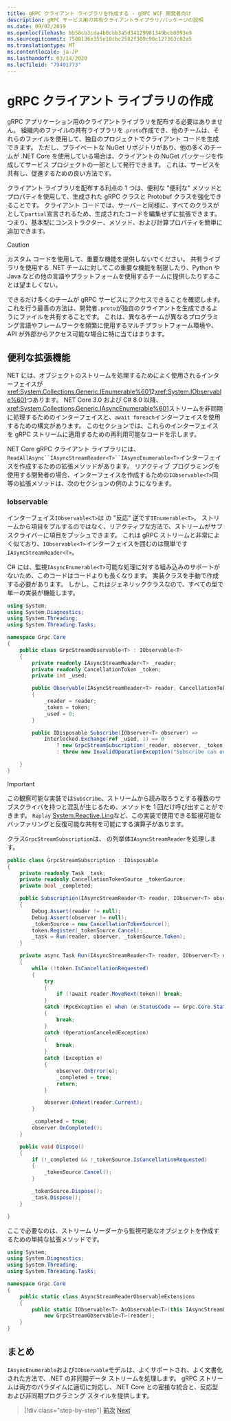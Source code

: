 ```yaml
---
title: gRPC クライアント ライブラリを作成する - gRPC WCF 開発者向け
description: gRPC サービス用の共有クライアントライブラリ/パッケージの説明
ms.date: 09/02/2019
ms.openlocfilehash: bb58cb3cda4b0cbb3a5d34129961349bcb0093e9
ms.sourcegitcommit: 7588136e355e10cbc2582f389c90c127363c02a5
ms.translationtype: MT
ms.contentlocale: ja-JP
ms.lasthandoff: 03/14/2020
ms.locfileid: "79401773"
---
```

# <a name="create-grpc-client-libraries"></a>gRPC クライアント ライブラリの作成

gRPC アプリケーション用のクライアントライブラリを配布する必要はありません。 組織内のファイルの共有ライブラリを`.proto`作成でき、他のチームは、それらのファイルを使用して、独自のプロジェクトでクライアント コードを生成できます。 ただし、プライベートな NuGet リポジトリがあり、他の多くのチームが .NET Core を使用している場合は、クライアントの NuGet パッケージを作成してサービス プロジェクトの一部として発行できます。 これは、サービスを共有し、促進するための良い方法です。

クライアント ライブラリを配布する利点の 1 つは、便利な "便利な" メソッドとプロパティを使用して、生成された gRPC クラスと Protobuf クラスを強化できることです。 クライアント コードでは、サーバーと同様に、すべてのクラスが として`partial`宣言されるため、生成されたコードを編集せずに拡張できます。 つまり、基本型にコンストラクター、メソッド、および計算プロパティを簡単に追加できます。

> [!CAUTION]
> カスタム コードを使用して、重要な機能を提供しないでください。 共有ライブラリを使用する .NET チームに対してこの重要な機能を制限したり、Python や Java などの他の言語やプラットフォームを使用するチームに提供したりすることは望ましくない。

できるだけ多くのチームが gRPC サービスにアクセスできることを確認します。 これを行う最善の方法は、開発者`.proto`が独自のクライアントを生成できるようにファイルを共有することです。 これは、異なるチームが異なるプログラミング言語やフレームワークを頻繁に使用するマルチプラットフォーム環境や、API が外部からアクセス可能な場合に特に当てはまります。

## <a name="useful-extensions"></a>便利な拡張機能

NET には、オブジェクトのストリームを処理するためによく使用されるインターフェイスが<xref:System.Collections.Generic.IEnumerable%601>2<xref:System.IObservable%601>つあります。 NET Core 3.0 および C# 8.0 以降、<xref:System.Collections.Generic.IAsyncEnumerable%601>ストリームを非同期に処理するためのインターフェイスと、`await foreach`インターフェイスを使用するための構文があります。 このセクションでは、これらのインターフェイスを gRPC ストリームに適用するための再利用可能なコードを示します。

NET Core gRPC クライアント ライブラリには、`ReadAllAsync``IAsyncStreamReader<T>``IAsyncEnumerable<T>`インターフェイスを作成するための拡張メソッドがあります。 リアクティブ プログラミングを使用する開発者の場合、インターフェイスを作成するための`IObservable<T>`同等の拡張メソッドは、次のセクションの例のようになります。

### <a name="iobservable"></a>Iobservable

インターフェイス`IObservable<T>`は の "反応" 逆です`IEnumerable<T>`。 ストリームから項目をプルするのではなく、リアクティブな方法で、ストリームがサブスクライバーに項目をプッシュできます。 これは gRPC ストリームと非常によく似ており、`IObservable<T>`インターフェイスを囲むのは簡単です`IAsyncStreamReader<T>`。

C# には、監視`IAsyncEnumerable<T>`可能な処理に対する組み込みのサポートがないため、このコードはコードよりも長くなります。 実装クラスを手動で作成する必要があります。 しかし、これはジェネリッククラスなので、すべての型で単一の実装が機能します。

```csharp
using System;
using System.Diagnostics;
using System.Threading;
using System.Threading.Tasks;

namespace Grpc.Core
{
    public class GrpcStreamObservable<T> : IObservable<T>
    {
        private readonly IAsyncStreamReader<T> _reader;
        private readonly CancellationToken _token;
        private int _used;

        public Observable(IAsyncStreamReader<T> reader, CancellationToken token = default)
        {
            _reader = reader;
            _token = token;
            _used = 0;
        }

        public IDisposable Subscribe(IObserver<T> observer) =>
            Interlocked.Exchange(ref _used, 1) == 0
                ? new GrpcStreamSubscription(_reader, observer, _token)
                : throw new InvalidOperationException("Subscribe can only be called once.");

    }
}
```

> [!IMPORTANT]
> この観察可能な実装では`Subscribe`、ストリームから読み取ろうとする複数のサブスクライバを持つと混乱が生じるため、メソッドを 1 回だけ呼び出すことができます。 `Replay` [System.Reactive.Linq](https://www.nuget.org/packages/System.Reactive.Linq)など、この実装で使用できる監視可能なバッファリングと反復可能な共有を可能にする演算子があります。

クラス`GrpcStreamSubscription`は、 の列挙体`IAsyncStreamReader`を処理します。

```csharp
public class GrpcStreamSubscription : IDisposable
{
    private readonly Task _task;
    private readonly CancellationTokenSource _tokenSource;
    private bool _completed;

    public Subscription(IAsyncStreamReader<T> reader, IObserver<T> observer, CancellationToken token)
    {
        Debug.Assert(reader != null);
        Debug.Assert(observer != null);
        _tokenSource = new CancellationTokenSource();
        token.Register(_tokenSource.Cancel);
        _task = Run(reader, observer, _tokenSource.Token);
    }

    private async Task Run(IAsyncStreamReader<T> reader, IObserver<T> observer, CancellationToken token)
    {
        while (!token.IsCancellationRequested)
        {
            try
            {
                if (!await reader.MoveNext(token)) break;
            }
            catch (RpcException e) when (e.StatusCode == Grpc.Core.StatusCode.NotFound)
            {
                break;
            }
            catch (OperationCanceledException)
            {
                break;
            }
            catch (Exception e)
            {
                observer.OnError(e);
                _completed = true;
                return;
            }

            observer.OnNext(reader.Current);
        }

        _completed = true;
        observer.OnCompleted();
    }

    public void Dispose()
    {
        if (!_completed && !_tokenSource.IsCancellationRequested)
        {
            _tokenSource.Cancel();
        }

        _tokenSource.Dispose();
        _task.Dispose();
    }

}
```

ここで必要なのは、ストリーム リーダーから監視可能なオブジェクトを作成するための単純な拡張メソッドです。

```csharp
using System;
using System.Diagnostics;
using System.Threading;
using System.Threading.Tasks;

namespace Grpc.Core
{
    public static class AsyncStreamReaderObservableExtensions
    {
        public static IObservable<T> AsObservable<T>(this IAsyncStreamReader<T> reader) =>
            new GrpcStreamObservable<T>(reader);
    }
}
```

## <a name="summary"></a>まとめ

`IAsyncEnumerable`および`IObservable`モデルは、よくサポートされ、よく文書化された方法で、.NET の非同期データ ストリームを処理します。 gRPC ストリームは両方のパラダイムに適切に対応し、.NET Core との密接な統合と、反応型および非同期プログラミング スタイルを提供します。

>[!div class="step-by-step"]
>[前次](streaming-versus-repeated.md)
>[Next](security.md)
